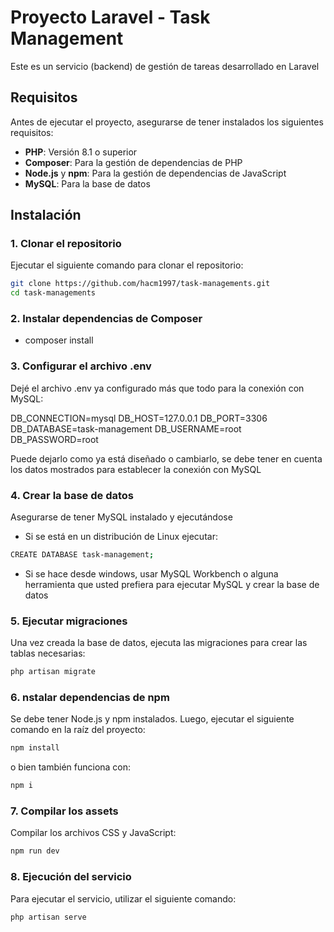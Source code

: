 # Proyecto Laravel - Task Management

Este es un servicio (backend) de gestión de tareas desarrollado en Laravel

## Requisitos

Antes de ejecutar el proyecto, asegurarse de tener instalados los siguientes requisitos:

-   **PHP**: Versión 8.1 o superior
-   **Composer**: Para la gestión de dependencias de PHP
-   **Node.js** y **npm**: Para la gestión de dependencias de JavaScript
-   **MySQL**: Para la base de datos

## Instalación

### 1. Clonar el repositorio

Ejecutar el siguiente comando para clonar el repositorio:

```bash
git clone https://github.com/hacm1997/task-managements.git
cd task-managements
```

### 2. Instalar dependencias de Composer

-   composer install

### 3. Configurar el archivo .env

Dejé el archivo .env ya configurado más que todo para la conexión con MySQL:

DB_CONNECTION=mysql
DB_HOST=127.0.0.1
DB_PORT=3306
DB_DATABASE=task-management
DB_USERNAME=root
DB_PASSWORD=root

Puede dejarlo como ya está diseñado o cambiarlo, se debe tener en cuenta los datos mostrados para establecer la conexión con MySQL

### 4. Crear la base de datos

Asegurarse de tener MySQL instalado y ejecutándose

-   Si se está en un distribución de Linux ejecutar:

```bash
CREATE DATABASE task-management;
```

-   Si se hace desde windows, usar MySQL Workbench o alguna herramienta que usted prefiera para ejecutar MySQL y crear la base de datos

### 5. Ejecutar migraciones

Una vez creada la base de datos, ejecuta las migraciones para crear las tablas necesarias:

```bash
php artisan migrate
```

### 6. nstalar dependencias de npm

Se debe tener Node.js y npm instalados. Luego, ejecutar el siguiente comando en la raíz del proyecto:

```bash
npm install
```

o bien también funciona con:

```bash
npm i
```

### 7. Compilar los assets

Compilar los archivos CSS y JavaScript:

```bash
npm run dev
```

### 8. Ejecución del servicio

Para ejecutar el servicio, utilizar el siguiente comando:

```bash
php artisan serve
```
